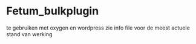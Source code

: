 # Fetum_bulkplugin

te gebruiken met oxygen en wordpress
zie info file voor de meest actuele stand van werking
